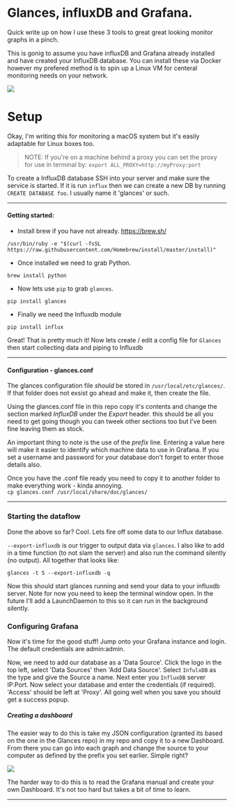 # Glances, influxDB and Grafana.

Quick write up on how I use these 3 tools to great great looking monitor graphs in a pinch. 

This is gonig to assume you have influxDB and Grafana already installed and have created your InfluxDB database. You can install these via Docker however my prefered method is to spin up a Linux VM for centeral monitoring needs on your network. 

![](http://i.imgur.com/v4cuq5f.png)


# Setup

Okay, I'm writing this for monitoring a macOS system but it's easily adaptable for Linux boxes too. 

> NOTE: If you're on a machine behind a proxy you can set the proxy for use in terminal by: `export ALL_PROXY=http://myProxy:port`

To create a InfluxDB database SSH into your server and make sure the service is started. If it is run `influx` then we can create a new DB by running `CREATE DATABASE foo`. I usually name it 'glances' or such. 

***

#### Getting started:

* Install brew if you have not already. https://brew.sh/ 

`/usr/bin/ruby -e "$(curl -fsSL https://raw.githubusercontent.com/Homebrew/install/master/install)"`

* Once installed we need to grab Python. 

`brew install python`

* Now lets use `pip` to grab `glances`. 

`pip install glances`

* Finally we need the Influxdb module

`pip install influx`

Great! That is pretty much it! Now lets create / edit a config file for `Glances` then start collecting data and piping to Influxdb

***

#### Configuration - glances.conf
The glances configuration file _should_ be stored in `/usr/local/etc/glances/`. 
If that folder does not exsist go ahead and make it, then create the file. 

Using the glances.conf file in this repo copy it's contents and change the section marked _InfluxDB_ under the _Export_ header. this should be all you need to get going though you can tweek other sections too but I've been fine leaving them as stock.  

An important thing to note is the use of the _prefix_ line. Entering a value here will make it easier to identify which machine data to use in Grafana. If you set a username and password for your database don't forget to enter those details also. 

Once you have the .conf file ready you need to copy it to another folder to make everything work - kinda annoying.  
`cp glances.conf /usr/local/share/doc/glances/`

***
### Starting the dataflow
Done the above so far? Cool. Lets fire off some data to our Influx database.

`--export-influxdb` is our trigger to output data via `glances`. I also like to add in a time function (to not slam the server) and also  run the command silently (no output). All together that looks like:

`glances -t 5 --export-influxdb -q`

Now this should start glances running and send your data to your influxdb server. Note for now you need to keep the terminal window open. In the future I'll add a LaunchDaemon to this so it can run in the background silently. 

### Configuring Grafana
Now it's time for the good stuff! Jump onto your Grafana instance and login. The default credentials are admin:admin.

Now, we need to add our database as a 'Data Source'. Click the logo in the top left, select 'Data Sources' then 'Add Data Source'.
Select `InfulxDB` as the type and give the Source a name. Next enter you `InfluxDB` server IP:Port. Now select your database and enter the credentials (if required). 'Access' should be left at 'Proxy'. All going well when you save you should get a success popup. 

##### Creating a dashboard
The easier way to do this is take my JSON configuration (granted its based on the one in the Glances repo) in my repo and copy it to a new Dashboard. From there you can go into each graph and change the source to your computer as defined by the prefix you set earlier. Simple right?

![](http://i.imgur.com/nVvjPN7.png)

The harder way to do this is to read the Grafana manual and create your own Dashboard. It's not too hard but takes a bit of time to learn. 

***







